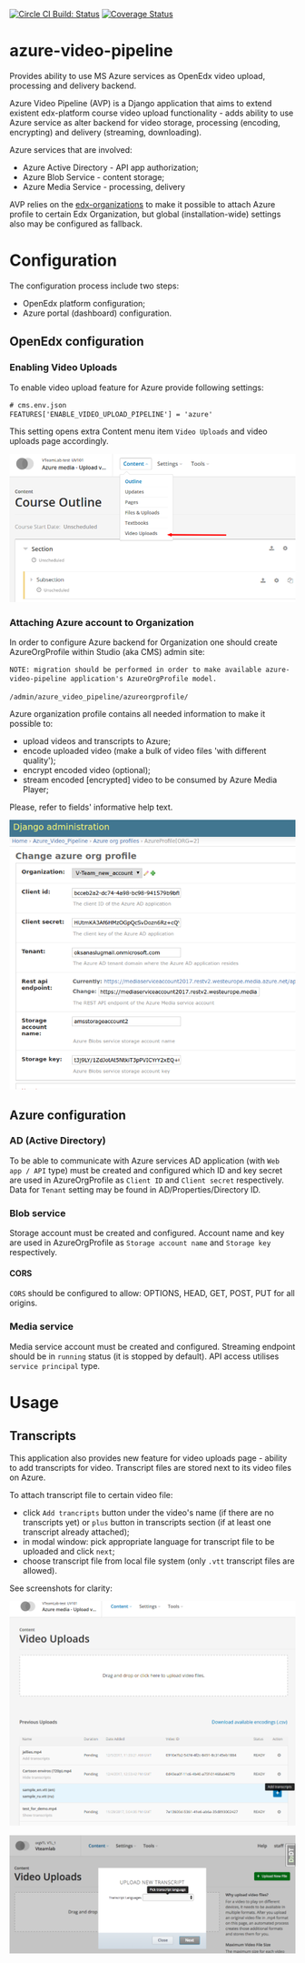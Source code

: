 [![Circle CI Build: Status](https://img.shields.io/circleci/project/raccoongang/azure-video-pipeline/master.svg)](https://circleci.com/gh/raccoongang/azure-video-pipeline/tree/master)
[![Coverage Status](https://img.shields.io/codecov/c/github/raccoongang/azure-video-pipeline/master.svg)](https://codecov.io/gh/raccoongang/azure-video-pipeline)


# azure-video-pipeline
Provides ability to use MS Azure services as OpenEdx video upload, processing and delivery backend.

Azure Video Pipeline (AVP) is a Django application that aims to extend existent edx-platform course video upload
functionality - adds ability to use Azure service as alter backend for video storage, processing (encoding, encrypting)
and delivery (streaming, downloading).

Azure services that are involved:
- Azure Active Directory - API app authorization;
- Azure Blob Service - content storage;
- Azure Media Service - processing, delivery

AVP relies on the [edx-organizations](https://github.com/edx/edx-organizations) to make it possible to attach
Azure profile to certain Edx Organization, but global (installation-wide) settings also may be configured as
fallback.

# Configuration

The configuration process include two steps:
- OpenEdx platform configuration;
- Azure portal (dashboard) configuration.

## OpenEdx configuration

### Enabling Video Uploads

To enable video upload feature for Azure provide following settings:
```
# cms.env.json
FEATURES['ENABLE_VIDEO_UPLOAD_PIPELINE'] = 'azure'
```
This setting opens extra Content menu item `Video Uploads` and video uploads page accordingly.

![Video Upload page](azure_video_pipeline/doc/img/menu-content-videoupload.png)

### Attaching Azure account to Organization

In order to configure Azure backend for Organization one should create AzureOrgProfile within Studio (aka CMS) admin site:

```
NOTE: migration should be performed in order to make available azure-video-pipeline application's AzureOrgProfile model.

/admin/azure_video_pipeline/azureorgprofile/
```
Azure organization profile contains all needed information to make it possible to:
- upload videos and transcripts to Azure;
- encode uploaded video (make a bulk of video files 'with different quality');
- encrypt encoded video (optional);
- stream encoded \[encrypted\] video to be consumed by Azure Media Player;

Please, refer to fields' informative help text.

![Azure organization profile](azure_video_pipeline/doc/img/azure-org-profile.png)

## Azure configuration

### AD (Active Directory)

To be able to communicate with Azure services AD application (with `Web app / API` type) must be created and configured
which ID and key secret are used in AzureOrgProfile as `Client ID` and `Client secret` respectively.
Data for `Tenant` setting may be found in AD/Properties/Directory ID.

### Blob service

Storage account must be created and configured. Account name and key are used in AzureOrgProfile
as `Storage account name` and `Storage key` respectively.

#### CORS

`CORS` should be configured to allow: OPTIONS, HEAD, GET, POST, PUT for all origins.

### Media service

Media service account must be created and configured.
Streaming endpoint should be in `running` status (it is stopped by default).
API access utilises `service principal` type.

# Usage

## Transcripts

This application also provides new feature for video uploads page - ability to add transcripts for video.
Transcript files are stored next to its video files on Azure.

To attach transcript file to certain video file:
- click `Add trancripts` button under the video's name (if there are no transcripts yet)
 or `plus` button in transcripts section (if at least one transcript already attached);
- in modal window: pick appropriate language for transcript file to be uploaded and click `next`;
- choose transcript file from local file system (only `.vtt` transcript files are allowed).

See screenshots for clarity:

![New transcripts feature](azure_video_pipeline/doc/img/transcripts.png)

![Modal window](azure_video_pipeline/doc/img/transcripts-modal.png)
